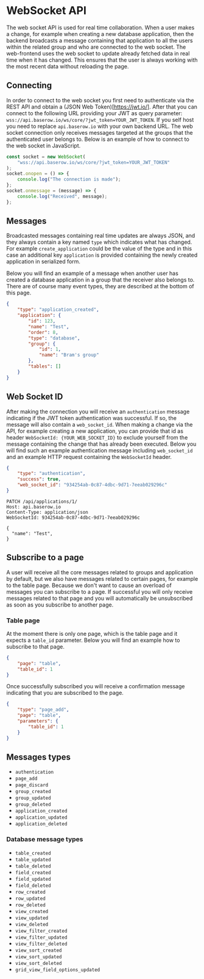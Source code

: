 # WebSocket API

The web socket API is used for real time collaboration. When a user makes a change, for
example when creating a new database application, then the backend broadcasts a message
containing that application to all the users within the related group and who are
connected to the web socket. The web-frontend uses the web socket to update already
fetched data in real time when it has changed. This ensures that the user is always
working with the most recent data without reloading the page.

## Connecting

In order to connect to the web socket you first need to authenticate via the REST API
and obtain a (JSON Web Token)[https://jwt.io/]. After that you can connect to the
following URL providing your JWT as query
parameter: `wss://api.baserow.io/ws/core/?jwt_token=YOUR_JWT_TOKEN`. If you self host
you need to replace `api.baserow.io` with your own backend URL. The web socket
connection only receives messages targeted at the groups that the authenticated user
belongs to. Below is an example of how to connect to the web socket in JavaScript.

```javascript
const socket = new WebSocket(
    "wss://api.baserow.io/ws/core/?jwt_token=YOUR_JWT_TOKEN"
);
socket.onopen = () => {
    console.log("The connection is made");
};
socket.onmessage = (message) => {
    console.log("Received", message);
};
```

## Messages

Broadcasted messages containing real time updates are always JSON, and they
always contain a key named `type` which indicates what has changed. For example
`create_application` could be the value of the type and in this case an additional key
`application` is provided containing the newly created application in serialized form.

Below you will find an example of a message when another user has created a database
application in a group that the receiver also belongs to. There are of course many event
types, they are described at the bottom of this page.

```json
{
    "type": "application_created",
    "application": {
        "id": 123,
        "name": "Test",
        "order": 8,
        "type": "database",
        "group": {
            "id": 1,
            "name": "Bram's group"
        },
        "tables": []
    }
}
```

## Web Socket ID

After making the connection you will receive an `authentication` message indicating if
the JWT token authentication was successful. If so, the message will also contain a
`web_socket_id`. When making a change via the API, for example creating a new
application, you can provide that id as header `WebSocketId: {YOUR_WEB_SOCKET_ID}` to
exclude yourself from the message containing the change that has already been executed.
Below you will find such an example authentication message including `web_socket_id`
and an example HTTP request containing the `WebSocketId` header.

```json
{
    "type": "authentication",
    "success": true,
    "web_socket_id": "934254ab-0c87-4dbc-9d71-7eeab029296c"
}
```

```
PATCH /api/applications/1/
Host: api.baserow.io
Content-Type: application/json
WebSocketId: 934254ab-0c87-4dbc-9d71-7eeab029296c

{
  "name": "Test",
}
```

## Subscribe to a page

A user will receive all the core messages related to groups and application by default,
but we also have messages related to certain pages, for example to the table page.
Because we don't want to cause an overload of messages you can subscribe to a page. If
successful you will only receive messages related to that page and you will
automatically be unsubscribed as soon as you subscribe to another page.

### Table page

At the moment there is only one page, which is the table page and it expects a
`table_id` parameter. Below you will find an example how to subscribe to that page.

```json
{
    "page": "table",
    "table_id": 1
}
```

Once successfully subscribed you will receive a confirmation message indicating that you
are subscribed to the page.

```json
{
    "type": "page_add",
    "page": "table",
    "parameters": {
        "table_id": 1
    }
}
```

## Messages types

-   `authentication`
-   `page_add`
-   `page_discard`
-   `group_created`
-   `group_updated`
-   `group_deleted`
-   `application_created`
-   `application_updated`
-   `application_deleted`

### Database message types

-   `table_created`
-   `table_updated`
-   `table_deleted`
-   `field_created`
-   `field_updated`
-   `field_deleted`
-   `row_created`
-   `row_updated`
-   `row_deleted`
-   `view_created`
-   `view_updated`
-   `view_deleted`
-   `view_filter_created`
-   `view_filter_updated`
-   `view_filter_deleted`
-   `view_sort_created`
-   `view_sort_updated`
-   `view_sort_deleted`
-   `grid_view_field_options_updated`
